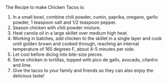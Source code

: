 The Recipe to make Chicken Tacos is: 

1. In a small bowl, combine chili powder, cumin, paprika, oregano, garlic powder, 1 teaspoon salt and 1/2 teaspoon pepper. 
2. Season chicken with chili powder mixture.
3. Heat canola oil in a large skillet over medium high heat.
4. Working in batches, add chicken to the skillet in a single layer and cook until golden brown and cooked through, reaching an internal temperature of 165 degrees F, about 4-5 minutes per side. 
5. Let cool before dicing into bite-size pieces.
6. Serve chicken in tortillas, topped with pico de gallo, avocado, cilantro and lime.
7. Give the tacos to your family and friends so they can also enjoy the delicious taste!